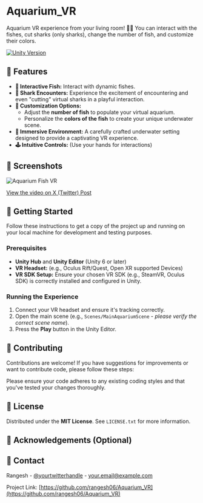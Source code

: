 # Aquarium_VR
Aquarium VR experience from your living room! 🌊🐠 You can interact with the fishes, cut sharks (only sharks), change the number of fish, and customize their colors.

[![Unity Version](https://img.shields.io/badge/Unity-UNITY_6-blueviolet)](https://unity.com/releases/unity-6)

## 🌟 Features

* **🐠 Interactive Fish:** Interact with dynamic fishes.
* **🦈 Shark Encounters:** Experience the excitement of encountering and even "cutting" virtual sharks in a playful interaction.
* **🎨 Customization Options:**
    * Adjust the **number of fish** to populate your virtual aquarium.
    * Personalize the **colors of the fish** to create your unique underwater scene.
* **🌊 Immersive Environment:** A carefully crafted underwater setting designed to provide a captivating VR experience.
* **🕹️ Intuitive Controls:** (Use your hands for interactions)

## 📸 Screenshots
![Aquarium Fish VR](https://github.com/user-attachments/assets/eaf31385-4baa-4040-9590-adc3c696ff5c)

[View the video on X (Twitter) Post](https://x.com/RangeshUs/status/1929227063598137663)

## 🚀 Getting Started

Follow these instructions to get a copy of the project up and running on your local machine for development and testing purposes.

### Prerequisites

* **Unity Hub** and **Unity Editor** (Unity 6 or later)
* **VR Headset:** (e.g., Oculus Rift/Quest, Open XR supported Devices)
* **VR SDK Setup:** Ensure your chosen VR SDK (e.g., SteamVR, Oculus SDK) is correctly installed and configured in Unity.


### Running the Experience

1.  Connect your VR headset and ensure it's tracking correctly.
2.  Open the main scene (e.g., `Scenes/MainAquariumScene` - *please verify the correct scene name*).
3.  Press the **Play** button in the Unity Editor.

## 🤝 Contributing

Contributions are welcome! If you have suggestions for improvements or want to contribute code, please follow these steps:

Please ensure your code adheres to any existing coding styles and that you've tested your changes thoroughly.

## 📜 License
Distributed under the **MIT License**. See `LICENSE.txt` for more information.
## 🙏 Acknowledgements (Optional)


## 📧 Contact

Rangesh - [@yourtwitterhandle](https://x.com/RangeshUs) - your.email@example.com

Project Link: [https://github.com/rangesh06/Aquarium_VR](https://github.com/rangesh06/Aquarium_VR)
